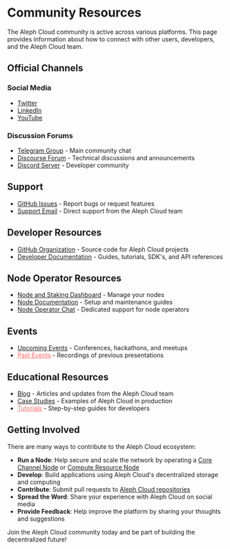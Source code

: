 # Community Resources

The Aleph Cloud community is active across various platforms. This page provides information about how to connect with other users, developers, and the Aleph Cloud team.

## Official Channels

### Social Media

- [Twitter](https://twitter.com/aleph_im)
- [LinkedIn](https://www.linkedin.com/company/aleph-im/)
- [YouTube](https://www.youtube.com/@aleph_im)

### Discussion Forums

- [Telegram Group](https://t.me/alephcloud) - Main community chat
- [Discourse Forum](https://community.aleph.cloud/) - Technical discussions and announcements
- [Discord Server](https://discord.com/invite/alephcloud) - Developer community

## Support

- [GitHub Issues](https://github.com/aleph-im/support/issues) - Report bugs or request features
- [Support Email](mailto:hello@aleph.im) - Direct support from the Aleph Cloud team

## Developer Resources

- [GitHub Organization](https://github.com/aleph-im) - Source code for Aleph Cloud projects
- [Developer Documentation](/devhub/) - Guides, tutorials, SDK's, and API references

## Node Operator Resources

- [Node and Staking Dashboard](https://app.aleph.cloud/account) - Manage your nodes
- [Node Documentation](/nodes/) - Setup and maintenance guides
- [Node Operator Chat](https://t.me/alephcloud/123724/) - Dedicated support for node operators


## Events

- [Upcoming Events](https://lu.ma/aleph-im) - Conferences, hackathons, and meetups
- <a href="https://link" style="color: #ff6666;">Past Events</a> - Recordings of previous presentations

## Educational Resources

- [Blog](https://www.aleph.cloud/blog/) - Articles and updates from the Aleph Cloud team
- [Case Studies](https://www.aleph.cloud/blog/articles/champions-tactics-aleph-vrf/) - Examples of Aleph Cloud in production
- <a href="https://link" style="color: #ff6666;">Tutorials</a> - Step-by-step guides for developers

## Getting Involved

There are many ways to contribute to the Aleph Cloud ecosystem:

- **Run a Node**: Help secure and scale the network by operating a [Core Channel Node](/nodes/core/introduction/) or [Compute Resource Node](/nodes/compute/introduction/)
- **Develop**: Build applications using Aleph Cloud's decentralized storage and computing
- **Contribute**: Submit pull requests to [Aleph Cloud repositories](https://github.com/aleph-im)
- **Spread the Word**: Share your experience with Aleph Cloud on social media
- **Provide Feedback**: Help improve the platform by sharing your thoughts and suggestions

Join the Aleph Cloud community today and be part of building the decentralized future!
